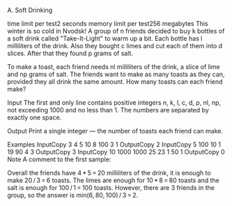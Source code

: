 A. Soft Drinking

time limit per test2 seconds
memory limit per test256 megabytes
This winter is so cold in Nvodsk! A group of n friends decided to buy k bottles of a soft drink called "Take-It-Light" to warm up a bit. Each bottle has l milliliters of the drink. Also they bought c limes and cut each of them into d slices. After that they found p grams of salt.

To make a toast, each friend needs nl milliliters of the drink, a slice of lime and np grams of salt. The friends want to make as many toasts as they can, provided they all drink the same amount. How many toasts can each friend make?

Input
The first and only line contains positive integers n, k, l, c, d, p, nl, np, not exceeding 1000 and no less than 1. The numbers are separated by exactly one space.

Output
Print a single integer — the number of toasts each friend can make.

Examples
InputCopy
3 4 5 10 8 100 3 1
OutputCopy
2
InputCopy
5 100 10 1 19 90 4 3
OutputCopy
3
InputCopy
10 1000 1000 25 23 1 50 1
OutputCopy
0
Note
A comment to the first sample:

Overall the friends have 4 * 5 = 20 milliliters of the drink, it is enough to make 20 / 3 = 6 toasts. The limes are enough for 10 * 8 = 80 toasts and the salt is enough for 100 / 1 = 100 toasts. However, there are 3 friends in the group, so the answer is min(6, 80, 100) / 3 = 2.